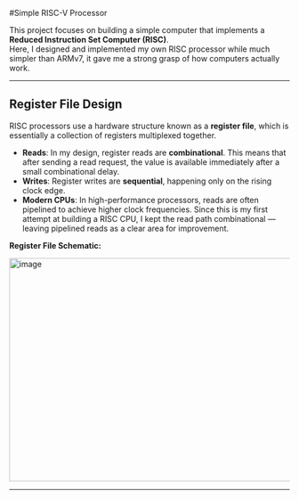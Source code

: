 #Simple RISC-V Processor

This project focuses on building a simple computer that implements a **Reduced Instruction Set Computer (RISC)**.  
Here, I designed and implemented my own RISC processor while much simpler than ARMv7, it gave me a strong grasp of how computers actually work.  

---

## Register File Design

RISC processors use a hardware structure known as a **register file**, which is essentially a collection of registers multiplexed together.  

- **Reads**: In my design, register reads are **combinational**. This means that after sending a read request, the value is available immediately after a small combinational delay.  
- **Writes**: Register writes are **sequential**, happening only on the rising clock edge.  
- **Modern CPUs**: In high-performance processors, reads are often pipelined to achieve higher clock frequencies. Since this is my first attempt at building a RISC CPU, I kept the read path combinational — leaving pipelined reads as a clear area for improvement.  

**Register File Schematic:**  

<img width="753" height="401" alt="image" src="https://github.com/user-attachments/assets/80537faa-48ce-4501-8d2b-95ad558568bd" />  

---

